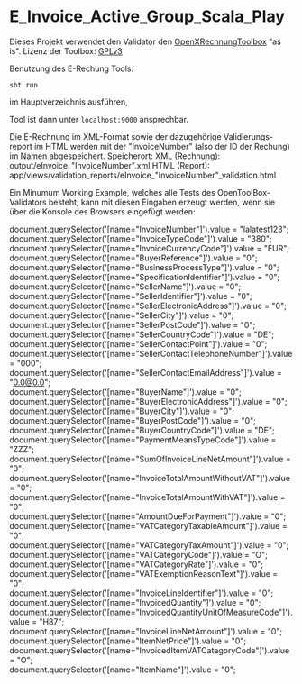 # E_Invoice_Active_Group_Scala_Play

Dieses Projekt verwendet den Validator den [OpenXRechnungToolbox](https://github.com/jcthiele/OpenXRechnungToolbox) "as is". Lizenz der Toolbox: [GPLv3](Toolbox/license.txt)

Benutzung des E-Rechung Tools:

`sbt run`

im Hauptverzeichnis ausführen,

Tool ist dann unter `localhost:9000` ansprechbar.

Die E-Rechnung im XML-Format sowie der dazugehörige Validierungs-report im HTML werden mit der "InvoiceNumber" (also der ID der Rechung) im Namen abgespeichert.
Speicherort:
XML (Rechnung): output/eInvoice_"InvoiceNumber".xml
HTML (Report): app/views/validation_reports/eInvoice_"InvoiceNumber"_validation.html

Ein Minumum Working Example, welches alle Tests des OpenToolBox-Validators besteht, kann mit diesen Eingaben erzeugt werden, wenn sie über die Konsole des Browsers eingefügt werden:

document.querySelector('[name="InvoiceNumber"]').value = "lalatest123";\
document.querySelector('[name="InvoiceTypeCode"]').value = "380";\
document.querySelector('[name="InvoiceCurrencyCode"]').value = "EUR";\
document.querySelector('[name="BuyerReference"]').value = "0";\
document.querySelector('[name="BusinessProcessType"]').value = "0";\
document.querySelector('[name="SpecificationIdentifier"]').value = "0";\
document.querySelector('[name="SellerName"]').value = "0";\
document.querySelector('[name="SellerIdentifier"]').value = "0";\
document.querySelector('[name="SellerElectronicAddress"]').value = "0";\
document.querySelector('[name="SellerCity"]').value = "0";\
document.querySelector('[name="SellerPostCode"]').value = "0";\
document.querySelector('[name="SellerCountryCode"]').value = "DE";\
document.querySelector('[name="SellerContactPoint"]').value = "0";\
document.querySelector('[name="SellerContactTelephoneNumber"]').value = "000";\
document.querySelector('[name="SellerContactEmailAddress"]').value = "0.0@0.0";\
document.querySelector('[name="BuyerName"]').value = "0";\
document.querySelector('[name="BuyerElectronicAddress"]').value = "0";\
document.querySelector('[name="BuyerCity"]').value = "0";\
document.querySelector('[name="BuyerPostCode"]').value = "0";\
document.querySelector('[name="BuyerCountryCode"]').value = "DE";\
document.querySelector('[name="PaymentMeansTypeCode"]').value = "ZZZ";\
document.querySelector('[name="SumOfInvoiceLineNetAmount"]').value = "0";\
document.querySelector('[name="InvoiceTotalAmountWithoutVAT"]').value = "0";\
document.querySelector('[name="InvoiceTotalAmountWithVAT"]').value = "0";\
document.querySelector('[name="AmountDueForPayment"]').value = "0";\
document.querySelector('[name="VATCategoryTaxableAmount"]').value = "0";\
document.querySelector('[name="VATCategoryTaxAmount"]').value = "0";\
document.querySelector('[name="VATCategoryCode"]').value = "O";\
document.querySelector('[name="VATCategoryRate"]').value = "0";\
document.querySelector('[name="VATExemptionReasonText"]').value = "0";\
document.querySelector('[name="InvoiceLineIdentifier"]').value = "0";\
document.querySelector('[name="InvoicedQuantity"]').value = "0";\
document.querySelector('[name="InvoicedQuantityUnitOfMeasureCode"]').value = "H87";\
document.querySelector('[name="InvoiceLineNetAmount"]').value = "0";\
document.querySelector('[name="ItemNetPrice"]').value = "0";\
document.querySelector('[name="InvoicedItemVATCategoryCode"]').value = "O";\
document.querySelector('[name="ItemName"]').value = "0";
